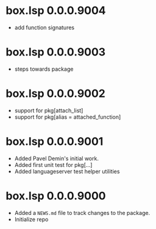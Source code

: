 # box.lsp 0.0.0.9004

* add function signatures

# box.lsp 0.0.0.9003

* steps towards package

# box.lsp 0.0.0.9002

* support for pkg[attach_list]
* support for pkg[alias = attached_function]

# box.lsp 0.0.0.9001

* Added Pavel Demin's initial work.
* Added first unit test for pkg[...]
* Added languageserver test helper utilities

# box.lsp 0.0.0.9000

* Added a `NEWS.md` file to track changes to the package.
* Initialize repo
